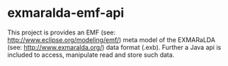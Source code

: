 exmaralda-emf-api
=================

This project is provides an EMF (see: http://www.eclipse.org/modeling/emf/) meta model of the EXMARaLDA (see: http://www.exmaralda.org/) data format (.exb). Further a Java api is included to access, manipulate read and store such data.

